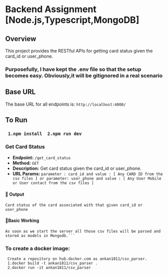 # Backend Assignment [Node.js,Typescript,MongoDB]

## Overview

This project provides the RESTful APIs for getting card status given the card_id or user_phone.

### Purposefully, I have kept the .env file so that the setup becomes easy. Obviously,it will be gitignored in a real scenario

## Base URL

The base URL for all endpoints is: `http://localhost:4000/`

## To Run

### ` 1.npm install  2.npm run dev`

### Get Card Status

- **Endpoint:** `/get_card_status`
- **Method:** `GET`
- **Description:** Get card status given the card_id or user_phone.
- **URL Params:** `parameter : card_id and value : [ Any CARD ID from the csv files ] or parameter: user_phone and value : [ Any User Mobile or User contact from the csv files ]`

#### 📌 Output

```
Card status of the card associated with that given card_id or user_phone
```

#### 📌Basic Working

````
As soon as we start the server all those csv files will be parsed and stored as models in Mongodb.```
````

### To create a docker image:

```
 Create a repository on hub.docker.com as ankan1811/csv_parser.
 1.docker build -t ankan1811/csv_parser .
 2.docker run -it ankan1811/csv_parser
```
